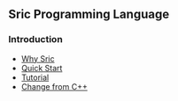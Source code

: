 ## Sric Programming Language

### Introduction
- [Why Sric](why.md)
- [Quick Start](Start.md)
- [Tutorial](Tour.md)
- [Change from C++](DiffCpp.md)
